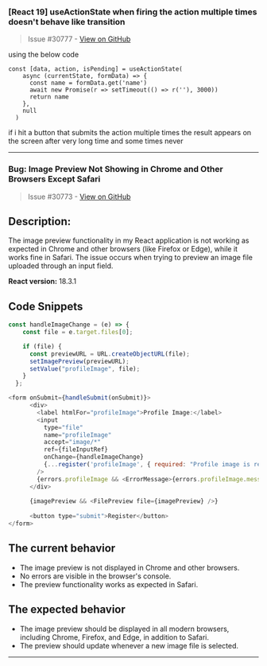### [React 19] useActionState when firing the action multiple times doesn't behave like transition

> Issue #30777 - [View on GitHub](https://github.com/facebook/react/issues/30777)

using the below  code
```
const [data, action, isPending] = useActionState(
    async (currentState, formData) => {
      const name = formData.get('name')
      await new Promise(r => setTimeout(() => r(''), 3000))
      return name
    },
    null
  )
```
if i hit a button that submits  the action multiple times the result appears on the screen after very long time and some times never

---

### Bug: Image Preview Not Showing in Chrome and Other Browsers Except Safari

> Issue #30773 - [View on GitHub](https://github.com/facebook/react/issues/30773)

## **Description:**

The image preview functionality in my React application is not working as expected in Chrome and other browsers (like Firefox or Edge), while it works fine in Safari. The issue occurs when trying to preview an image file uploaded through an input field.

**React version:** 18.3.1

## Code Snippets
```js
const handleImageChange = (e) => {
    const file = e.target.files[0];

    if (file) {
      const previewURL = URL.createObjectURL(file);
      setImagePreview(previewURL);
      setValue("profileImage", file);
    }
  };
```
```js
<form onSubmit={handleSubmit(onSubmit)}>
      <div>
        <label htmlFor="profileImage">Profile Image:</label>
        <input
          type="file"
          name="profileImage"
          accept="image/*"
          ref={fileInputRef}
          onChange={handleImageChange}
          {...register('profileImage', { required: "Profile image is required" })}
        />
        {errors.profileImage && <ErrorMessage>{errors.profileImage.message}</ErrorMessage>}
      </div>
      
      {imagePreview && <FilePreview file={imagePreview} />}
      
      <button type="submit">Register</button>
</form>
```

## The current behavior

- The image preview is not displayed in Chrome and other browsers.
- No errors are visible in the browser's console.
- The preview functionality works as expected in Safari.

## The expected behavior

- The image preview should be displayed in all modern browsers, including Chrome, Firefox, and Edge, in addition to Safari.
- The preview should update whenever a new image file is selected.


---

